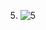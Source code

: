 5. ![5](https://user-images.githubusercontent.com/79047772/108175680-66b84800-7144-11eb-8f39-f38784690848.jpg)
